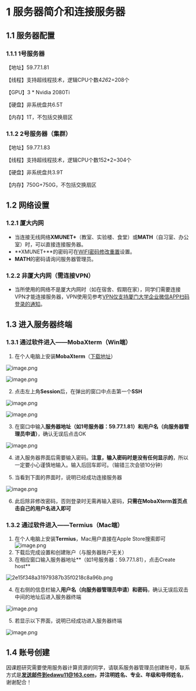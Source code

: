# 1 服务器简介和连接服务器
## 1.1 服务器配置
### 1.1.1 1号服务器
【地址】59.77.1.81

【线程】支持超线程技术，逻辑CPU个数4*26*2=208个

【GPU】3 * Nvidia 2080Ti

【硬盘】非系统盘共6.5T

【内存】1T，不包括交换扇区
### 1.1.2 2号服务器（集群）
【地址】59.77.1.83

【线程】支持超线程技术，逻辑CPU个数152*2=304个

【硬盘】非系统盘共3.9T

【内存】750G+750G，不包括交换扇区
## 1.2 网络设置
### 1.2.1 厦大内网

- 当连接无线网络**XMUNET+**（教室、实验楼、食堂）或**MATH**（自习室、办公室）时，可以直接连接服务器。
- **XMUNET+**的密码可在[WIFI密码修改重置](http://pass.xmu.edu.cn/)设置。
- **MATH**的密码请询问服务器管理员。
### 1.2.2 非厦大内网（需连接VPN）

- 当所使用的网络不是厦大内网时（如在宿舍、假期在家），同学们需要连接VPN才能连接服务器，VPN使用见参考[VPN仅支持厦门大学企业微信APP扫码登录的通知](https://open.work.weixin.qq.com/wwopen/mpnews?mixuin=zdCnDQAABwB7HS1PAAAUAA&mfid=WW0305-MbyB5QAABwCBWYpWLBj5NAwUdgs65&idx=0&sn=60fa72b001663906c6da6a7a59e3b335)。
## 1.3 进入服务器终端
### 1.3.1 通过软件进入——MobaXterm（Win端）

1. 在个人电脑上安装**MobaXterm**（[下载地址](https://mobaxterm.mobatek.net/download.html)）

![image.png](https://cdn.nlark.com/yuque/0/2022/png/12762052/1662197058837-5df9a7b6-028b-4334-8682-a8616d386fa4.png#averageHue=%23483733&clientId=u108e5d6b-b4cd-4&crop=0&crop=0&crop=1&crop=1&from=paste&height=39&id=udd130d1f&margin=%5Bobject%20Object%5D&name=image.png&originHeight=59&originWidth=56&originalType=binary&ratio=1&rotation=0&showTitle=false&size=3798&status=done&style=none&taskId=ud4a9204a-3640-44b7-83c1-eed0914975c&title=&width=37.333333333333336)

![image.png](1.1.png)

2. 点击左上角**Session**后，在弹出的窗口中点击第一个**SSH**

![image.png](https://cdn.nlark.com/yuque/0/2022/png/12762052/1662196944240-b3cdeb61-0419-4e00-a783-874617781e4c.png#averageHue=%23faf4f2&clientId=u108e5d6b-b4cd-4&crop=0&crop=0&crop=1&crop=1&from=paste&height=75&id=u35935960&margin=%5Bobject%20Object%5D&name=image.png&originHeight=116&originWidth=973&originalType=binary&ratio=1&rotation=0&showTitle=false&size=18054&status=done&style=stroke&taskId=u41035d91-f476-4a49-bfc1-1914d5a7588&title=&width=631.6666870117188)

![image.png](https://cdn.nlark.com/yuque/0/2022/png/12762052/1662197031511-0d268929-5017-4091-9a3d-b8c8f2c6f60e.png#averageHue=%23faf9f8&clientId=u108e5d6b-b4cd-4&crop=0&crop=0&crop=1&crop=1&from=paste&height=420&id=u6f6c298e&margin=%5Bobject%20Object%5D&name=image.png&originHeight=844&originWidth=1276&originalType=binary&ratio=1&rotation=0&showTitle=false&size=49968&status=done&style=stroke&taskId=u791de35f-58f7-4386-992c-73c505b3ac7&title=&width=635)

3. 在窗口中输入**服务器地址（如1号服务器：59.77.1.81）**和**用户名（向服务器管理员申请）**，确认无误后点击OK

![image.png](https://cdn.nlark.com/yuque/0/2022/png/12762052/1662197212338-b8f5ecac-10e7-4249-873b-c3b8f3e5a3e5.png#averageHue=%23faf7f6&clientId=u108e5d6b-b4cd-4&crop=0&crop=0&crop=1&crop=1&from=paste&height=394&id=u80e8dc35&margin=%5Bobject%20Object%5D&name=image.png&originHeight=819&originWidth=1260&originalType=binary&ratio=1&rotation=0&showTitle=false&size=50745&status=done&style=none&taskId=u59a00d49-2470-4bf1-9b3d-7ceaee82cd0&title=&width=606)

4. 进入服务器界面后需要输入密码。**注意，输入密码时是没有任何显示的**，所以一定要小心谨慎地输入。输入后回车即可。（输错三次会锁10分钟）

5. 当看到下面的界面时，说明已经成功连接服务器

![image.png](https://cdn.nlark.com/yuque/0/2022/png/12762052/1662197576764-3bf49e50-8b04-4850-91cf-64c074bcc36a.png#averageHue=%23545150&clientId=u108e5d6b-b4cd-4&crop=0&crop=0&crop=1&crop=1&from=paste&height=329&id=uf50e8f58&margin=%5Bobject%20Object%5D&name=image.png&originHeight=1376&originWidth=2560&originalType=binary&ratio=1&rotation=0&showTitle=false&size=156317&status=done&style=none&taskId=u226ab621-76ae-40f7-ad84-d53c307b73d&title=&width=612)

6. 此后除非修改密码，否则登录时无需再输入密码，**只需在MobaXterm首页点击自己的用户名进入即可**



### 1.3.2 通过软件进入——Termius（Mac端）

1. 在个人电脑上安装**Termius**，Mac用户直接在Apple Store搜索即可![image.png](https://cdn.nlark.com/yuque/0/2022/png/12762052/1669984140783-699a7df0-d7c4-45ee-9486-142ca0b8c94b.png#averageHue=%23777f79&clientId=u2cda27fb-ff71-4&crop=0&crop=0&crop=1&crop=1&from=paste&height=424&id=u7f7f93b8&margin=%5Bobject%20Object%5D&name=image.png&originHeight=1716&originWidth=2676&originalType=binary&ratio=1&rotation=0&showTitle=false&size=2652746&status=done&style=none&taskId=ucbd67708-6172-478c-be16-e06701dfdc4&title=&width=661)
2. 下载后完成设置和创建账户（与服务器账户无关）
3. 在相应窗口输入服务器地址**（如1号服务器：59.77.1.81），点击Create host**

![2e15f348a31979387b35f0218c8a96b.png](https://cdn.nlark.com/yuque/0/2022/png/12762052/1669984174008-ccd47c1c-6dd8-4901-b2c8-bd73f19fce37.png#averageHue=%23ebeff1&clientId=u2cda27fb-ff71-4&crop=0&crop=0&crop=1&crop=1&from=paste&height=799&id=uf9b6c46f&margin=%5Bobject%20Object%5D&name=2e15f348a31979387b35f0218c8a96b.png&originHeight=1198&originWidth=1911&originalType=binary&ratio=1&rotation=0&showTitle=false&size=249408&status=done&style=none&taskId=uf296a12c-85b5-4c64-92e0-2b79a7af0b0&title=&width=1274)

4. 在右侧的信息栏输入**用户名（向服务器管理员申请）和密码**，确认无误后双击中间的地址后进入服务器终端

![image.png](https://cdn.nlark.com/yuque/0/2022/png/12762052/1669984366482-4cf3bd9f-22a0-4a77-9091-b9c9928be77b.png#averageHue=%23d0d4d9&clientId=u2cda27fb-ff71-4&crop=0&crop=0&crop=1&crop=1&from=paste&height=464&id=uf1113b8e&margin=%5Bobject%20Object%5D&name=image.png&originHeight=1186&originWidth=1903&originalType=binary&ratio=1&rotation=0&showTitle=false&size=134153&status=done&style=none&taskId=u6fa501b6-7f96-44ec-a9ef-c14d147e12d&title=&width=745)

5. 若显示以下界面，说明已经成功进入服务器终端

![image.png](https://cdn.nlark.com/yuque/0/2022/png/12762052/1669984486257-62da2a7d-f8ac-4a28-86d6-9c0bf9f99d8c.png#averageHue=%2316192b&clientId=u2cda27fb-ff71-4&crop=0&crop=0&crop=1&crop=1&from=paste&height=777&id=u76efff8f&margin=%5Bobject%20Object%5D&name=image.png&originHeight=1166&originWidth=1908&originalType=binary&ratio=1&rotation=0&showTitle=false&size=48649&status=done&style=none&taskId=ue374dc76-d81d-47f1-a1c3-3a0d219e1be&title=&width=1272)

## 1.4 账号创建

因课题研究需要使用服务器计算资源的同学，请联系服务器管理员创建账号，联系方式是**发送邮件到edawu11@163.com，并注明姓名、专业、年级和导师姓名**，谢谢配合！